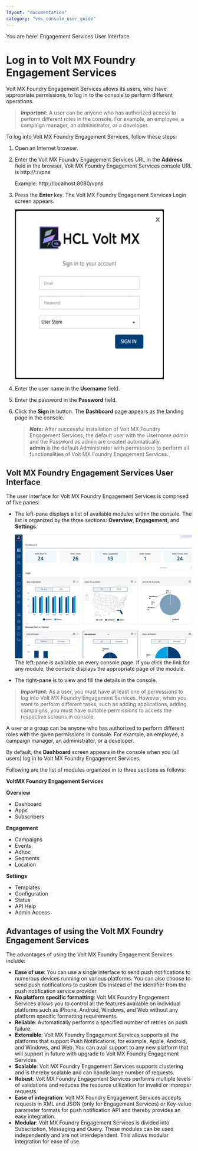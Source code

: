 ```yaml
---
layout: "documentation"
category: "vms_console_user_guide"
---
```

                            

You are here: Engagement Services User Interface

Log in to Volt MX Foundry Engagement Services
============================================

Volt MX  Foundry Engagement Services allows its users, who have appropriate permissions, to log in to the console to perform different operations.

> **_Important:_** A user can be anyone who has authorized access to perform different roles in the console. For example, an employee, a campaign manager, an administrator, or a developer.

To log into Volt MX Foundry Engagement Services, follow these steps:

1.  Open an Internet browser.
2.  Enter the Volt MX Foundry Engagement Services URL in the **Address** field in the browser, Volt MX Foundry Engagement Services console URL is http://<servername>:<serverport>/vpns
    
    Example: http://localhost:8080/vpns
    
3.  Press the **Enter** key. The Volt MX Foundry Engagement Services Login screen appears.
    
    ![](Resources/Images/Overview/loginscreen.PNG)
    
4.  Enter the user name in the **Username** field.
5.  Enter the password in the **Password** field.
6.  Click the **Sign in** button. The **Dashboard** page appears as the landing page in the console.
    
    > **_Note:_** After successful installation of Volt MX Foundry Engagement Services, the default user with the Username _admin_ and the Password as admin are created automatically.    
    **admin** is the default Administrator with permissions to perform all functionalities of Volt MX Foundry Engagement Services.
    

Volt MX  Foundry Engagement Services User Interface
-------------------------------------------------

The user interface for Volt MX Foundry Engagement Services is comprised of five panes:

*   The left-pane displays a list of available modules within the console. The list is organized by the three sections: **Overview**, **Engagement**, and **Settings**.
    
    ![](Resources/Images/Overview/Dashboard/dashbhomscr_725x506.png)  
    The left-pane is available on every console page. If you click the link for any module, the console displays the appropriate page of the module.  
    
*   The right-pane is to view and fill the details in the console.

> **_Important:_** As a user, you must have at least one of permissions to log into Volt MX Foundry Engagement Services. However, when you want to perform different tasks, such as adding applications, adding campaigns, you must have suitable permissions to access the respective screens in console.  
  
A user or a group can be anyone who has authorized to perform different roles with the given permissions in console. For example, an employee, a campaign manager, an administrator, or a developer.  
  
By default, the **Dashboard** screen appears in the console when you (all users) log in to Volt MX Foundry Engagement Services.  

Following are the list of modules organized in to three sections as follows:

**VoltMX Foundry Engagement Services**

**Overview**

*   Dashboard
*   Apps
*   Subscribers

**Engagement**

*   Campaigns
*   Events
*   Adhoc
*   Segments
*   Location

**Settings**

*   Templates
*   Configuration
*   Status
*   API Help
*   Admin Access

Advantages of using the Volt MX Foundry Engagement Services
----------------------------------------------------------

The advantages of using the Volt MX Foundry Engagement Services include:

*   **Ease of use**: You can use a single interface to send push notifications to numerous devices running on various platforms. You can also choose to send push notifications to custom IDs instead of the identifier from the push notification service provider.
*   **No platform specific formatting**: Volt MX Foundry Engagement Services allows you to control all the features available on individual platforms such as iPhone, Android, Windows, and Web without any platform specific formatting requirements.
*   **Reliable**: Automatically performs a specified number of retries on push failure.
*   **Extensible**: Volt MX Foundry Engagement Services supports all the platforms that support Push Notifications, for example, Apple, Android, and Windows, and Web. You can avail support to any new platform that will support in future with upgrade to Volt MX Foundry Engagement Services.
*   **Scalable**: Volt MX Foundry Engagement Services supports clustering and is thereby scalable and can handle large number of requests.
*   **Robust**: Volt MX Foundry Engagement Services performs multiple levels of validations and reduces the resource utilization for invalid or improper requests.
*   **Ease of integration**: Volt MX Foundry Engagement Services accepts requests in XML and JSON (only for Engagement Services) or Key-value parameter formats for push notification API and thereby provides an easy integration.
*   **Modular**: Volt MX Foundry Engagement Services is divided into Subscription, Messaging and Query. These modules can be used independently and are not interdependent. This allows modular integration for ease of use.
